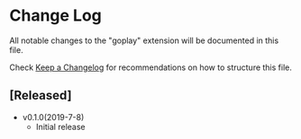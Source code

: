 # Change Log

All notable changes to the "goplay" extension will be documented in this file.

Check [Keep a Changelog](http://keepachangelog.com/) for recommendations on how to structure this file.

## [Released]

- v0.1.0(2019-7-8)
    - Initial release